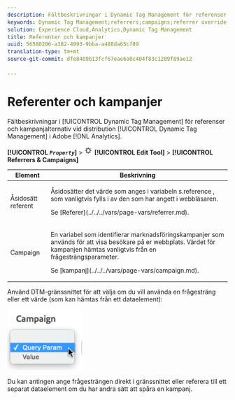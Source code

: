 ```yaml
---
description: Fältbeskrivningar i Dynamic Tag Management för referenser och kampanjalternativ när Dynamic Tag Management distribueras i Adobe Analytics.
keywords: Dynamic Tag Management;referrers;campaigns;referrer override;campaign variable;query param
solution: Experience Cloud,Analytics,Dynamic Tag Management
title: Referenter och kampanjer
uuid: 56580206-a382-4993-9bba-a488da65cf89
translation-type: tm+mt
source-git-commit: dfe8409b13fcf67eae6a0c404f83c1209f89ae12

---
```



# Referenter och kampanjer

Fältbeskrivningar i [!UICONTROL Dynamic Tag Management] för referenser och kampanjalternativ vid distribution [!UICONTROL Dynamic Tag Management] i Adobe [!DNL Analytics].

**[!UICONTROL  *`Property`*]** > ![Kugghjulsikon](assets/settings_gear.png) **[!UICONTROL Edit Tool]** > **[!UICONTROL Referrers & Campaigns]**

<table id="table_09AE3BFF0F12442F9C19CD96451F93E4">
 <thead>
  <tr>
   <th colname="col1" class="entry"> Element </th>
   <th colname="col2" class="entry"> Beskrivning </th>
  </tr>
 </thead>
 <tbody>
  <tr>
   <td colname="col1"> Åsidosätt referent </td>
   <td colname="col2"> <p>Åsidosätter det värde som anges i variabeln <span class="varname"> s.reference</span> , som vanligtvis fylls i av den som har angett i webbläsaren. </p> <p>Se [Referer](../../../vars/page-vars/referrer.md). </p> </td>
  </tr>
  <tr>
   <td colname="col1"> Campaign </td>
   <td colname="col2"> <p>En variabel som identifierar marknadsföringskampanjer som används för att visa besökare på er webbplats. Värdet för kampanjen hämtas vanligtvis från en frågesträngsparameter. </p> <p>Se [kampanj](../../../vars/page-vars/campaign.md). </p> </td>
  </tr>
 </tbody>
</table>

Använd DTM-gränssnittet för att välja om du vill använda en frågesträng eller ett värde (som kan hämtas från ett dataelement):

![Frågeparameter](assets/dtm-queryparam.png)

Du kan antingen ange frågesträngen direkt i gränssnittet eller referera till ett separat dataelement om du har andra sätt att spåra en kampanj.
